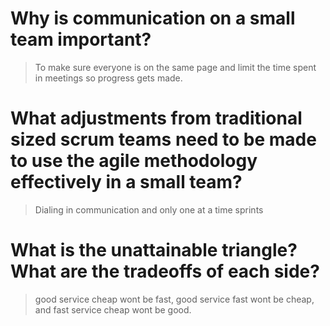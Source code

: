 # Why is communication on a small team important?

>To make sure everyone is on the same page and limit the time spent in meetings so progress gets made.

# What adjustments from traditional sized scrum teams need to be made to use the agile methodology effectively in a small team?

>Dialing in communication and only one at a time sprints

# What is the unattainable triangle? What are the tradeoffs of each side?

>good service cheap wont be fast, good service fast wont be cheap, and fast service cheap wont be good.